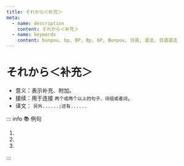 ```yaml
---
title: それから＜补充＞
meta:
  - name: description
    content: それから＜补充＞
  - name: keywords
    content: bunpou, bp, BP, Bp, bP, Bunpou, 日语, 语法, 日语语法
---
```


# それから＜补充＞

* 意义：表示补充、附加。
* 接续：用于连接 `两个或两个以上的句子、词组或者词`。
* 译文： `另外......;还有......`

::: info :books: 例句

1. <grammer-content id='1-3-1-0' sentence="[検索用/けんさくよう]のコンピューターはあそこですね。**それから**、[貸/か]し[出/だ]しカウンターはどこですか。" trans='搜索用的电脑在那儿啊。另外，借书处在哪儿？' />
2. <grammer-content id='1-3-1-1' sentence="[主要/しゅよう][科目/かもく]は[発音/はつおん]、[文法/ぶんぽう]、[読解/どっかい]、**それから**[作文/さくぶん]です。" trans='主要的课程有发音，语法，听力以及作文课。' />
3. <grammer-content id='1-3-1-2' sentence="[鈴木/すずき]さん、[高橋/たかはし]さん、**それから**[山田/やまだ]さんは、[王/おう]さんの[知/し]り[合/あ]いです。" trans='铃木，高桥还有山田都是小王的熟人。' />

:::
